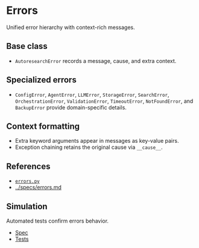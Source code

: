 # Errors

Unified error hierarchy with context-rich messages.

## Base class
- `AutoresearchError` records a message, cause, and extra context.

## Specialized errors
- `ConfigError`, `AgentError`, `LLMError`, `StorageError`,
  `SearchError`, `OrchestrationError`, `ValidationError`,
  `TimeoutError`, `NotFoundError`, and `BackupError` provide
  domain-specific details.

## Context formatting
- Extra keyword arguments appear in messages as key-value pairs.
- Exception chaining retains the original cause via `__cause__`.

## References
- [`errors.py`](../../src/autoresearch/errors.py)
- [../specs/errors.md](../specs/errors.md)

## Simulation

Automated tests confirm errors behavior.

- [Spec](../specs/errors.md)
- [Tests](../../tests/unit/test_config_validation_errors.py)
